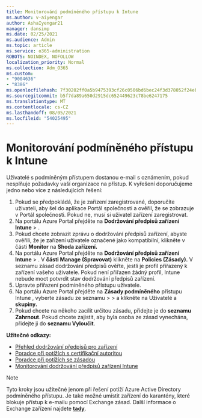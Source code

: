 ```yaml
---
title: Monitorování podmíněného přístupu k Intune
ms.author: v-aiyengar
author: AshaIyengar21
manager: dansimp
ms.date: 02/25/2021
ms.audience: Admin
ms.topic: article
ms.service: o365-administration
ROBOTS: NOINDEX, NOFOLLOW
localization_priority: Normal
ms.collection: Adm_O365
ms.custom:
- "9004636"
- "8386"
ms.openlocfilehash: 7f30202ff0a5b9475393cf26c0506bd6bec24f3d378052f24ebf7f327cf84689
ms.sourcegitcommit: b5f7da89a650d2915dc652449623c78be6247175
ms.translationtype: MT
ms.contentlocale: cs-CZ
ms.lasthandoff: 08/05/2021
ms.locfileid: "54025495"
---
```

# <a name="monitor-intune-conditional-access"></a>Monitorování podmíněného přístupu k Intune

Uživatelé s podmíněným přístupem dostanou e-mail s oznámením, pokud nesplňuje požadavky vaší organizace na přístup. K vyřešení doporučujeme jedno nebo více z následujících řešení:

1. Pokud se předpokládá, že je zařízení zaregistrované, doporučíte uživateli, aby šel do aplikace Portál společnosti a ověřil, že se zobrazuje v Portál společnosti. Pokud ne, musí si uživatel zařízení zaregistrovat.
1. Na portálu Azure Portal přejděte na **Dodržování předpisů zařízení Intune**  >  . 
1. Pokud chcete zobrazit zprávu o dodržování předpisů zařízení, abyste ověřili, že je zařízení uživatele označené jako kompatibilní, klikněte v části **Monitor** na **Shoda zařízení.**
1. Na portálu Azure Portal přejděte na **Dodržování předpisů zařízení Intune**  >  . V **části Manage (Spravovat)** klikněte na **Policies (Zásady).** V seznamu zásad dodržování předpisů ověřte, jestli je profil přiřazený k zařízení vašeho uživatele. Pokud není přiřazen žádný profil, Intune nebude moct potvrdit stav dodržování předpisů zařízení.
1. Upravte přiřazení podmíněného přístupu uživatele.
1. Na portálu Azure Portal přejděte na **Zásady podmíněného** přístupu Intune , vyberte zásadu ze seznamu  >    >  a klikněte na Uživatelé a **skupiny.**
1. Pokud chcete na někoho zacílit určitou zásadu, přidejte je do **seznamu Zahrnout**. Pokud chcete zajistit, aby byla osoba ze zásad vynechána, přidejte ji do **seznamu Vyloučit**.

**Užitečné odkazy:**

- [Přehled dodržování předpisů pro zařízení](https://docs.microsoft.com/intune/device-compliance-get-started)
- [Poradce při potížích s certifikační autoritou](https://docs.microsoft.com/intune/troubleshoot-conditional-access)
- [Poradce při potížích se zásadou](https://docs.microsoft.com/intune/troubleshoot-policies-in-microsoft-intune)
- [Monitorování dodržování předpisů zařízení Intune](https://docs.microsoft.com/intune/compliance-policy-monitor)

> [!NOTE]
> Tyto kroky jsou užitečné jenom při řešení potíží Azure Active Directory podmíněného přístupu. Je také možné umístit zařízení do karantény, které blokuje přístup k e-mailu pomocí Exchange zásad. Další informace o Exchange zařízení najdete [**tady**](https://docs.microsoft.com/previous-versions/office/exchange-server-2010/ff959225(v=exchg.141)).
